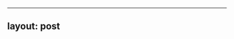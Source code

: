 
---
layout: post
---

<!DOCTYPE html>
<html>

<head>
    <meta http-equiv="Content-Type" content="text/html; charset=utf-8" />
    <meta name="viewport" content="initial-scale=1.0, user-scalable=no" />
    <style type="text/css">
    body {
        width: 80%;
        height: 80%;
    }
    html {
         width: 100%;
        height: 100%;
    }
    #allmap {
        width: 100%;
        height: 100%;
        overflow: hidden;
        margin: 0;
        font-family: "微软雅黑";
    }
    </style>
    <script type="text/javascript" src="http://api.map.baidu.com/api?v=2.0&ak=15c1aa2f817abe506bc10701cf5573c6"></script>
    <title>地图展示</title>
</head>

<body>
    <div id="allmap"></div>
</body>

</html>
<script type="text/javascript">
// 百度地图API功能
var map = new BMap.Map("allmap"); // 创建Map实例
var x = 116.404;
var y = 39.915;
map.centerAndZoom(new BMap.Point(x, y), 10); // 初始化地图,设置中心点坐标和地图级别
map.addControl(new BMap.MapTypeControl()); //添加地图类型控件
map.setCurrentCity("北京"); // 设置地图显示的城市 此项是必须设置的
map.enableScrollWheelZoom(true); //开启鼠标滚轮缩放
//map.addControl(new BMap.NavigationControl());    
//map.addControl(new BMap.ScaleControl());    
map.addControl(new BMap.OverviewMapControl());    
//map.addControl(new BMap.MapTypeControl());    
var point = new BMap.Point(x, y); 
var marker = new BMap.Marker(point);        // 创建标注    
map.addOverlay(marker);                     // 将标注添加到地图中
marker.addEventListener("click", function(){    
 alert("您点击了标注");   
 map.removeOverlay(marker);     
});
marker.enableDragging();    
marker.addEventListener("dragend", function(e){    
 alert("当前位置：" + e.point.lng + ", " + e.point.lat);    
});



var opts = {    
 width : 250,     // 信息窗口 宽度    
 height: 100,     // 信息窗口 高度    
 title : "Hello"  // 信息窗口 标题   
}    
var infoWindow = new BMap.InfoWindow("World", opts);  // 创建信息窗口对象    
map.addEventListener("click", function(e){    
 alert("当前位置：" + e.point.lng + ", " + e.point.lat);  
 var opts2 = {    
 width : 250,     // 信息窗口 宽度    
 height: 100,     // 信息窗口 高度    
 title : "Heddllo"  // 信息窗口 标题   
} 
 var infoWindows = new BMap.InfoWindow("Wordld", opts2);
   map.openInfoWindow(infoWindows,e.point); 
});
map.openInfoWindow(infoWindow, map.getCenter());      // 打开信息窗口
var polyline = new BMap.Polyline([    
   new BMap.Point(x, y),    
   new BMap.Point(x+0.1, y+0.1)    
 ],    
 {strokeColor:"blue", strokeWeight:6, strokeOpacity:0.5}    
);

map.addOverlay(polyline);
function moveMap() {
    x = x + 0.1;
    y = y + 0.1;
    map.panTo(new BMap.Point(x, y));
    window.setTimeout(moveMap, 3000);
}
//moveMap();
</script>
